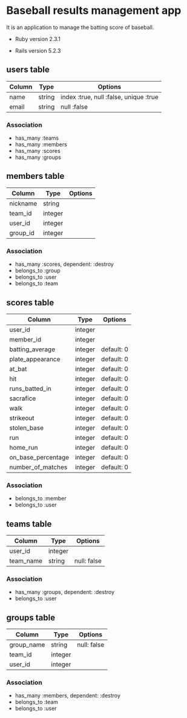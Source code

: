 # Baseball results management app

It is an application to manage the batting score of baseball.

* Ruby version 2.3.1

* Rails version 5.2.3

## users table
|Column|Type|Options|
|------|----|-------|
|name|string|index :true, null :false, unique :true|
|email|string|null :false|
### Association
- has_many :teams
- has_many :members
- has_many :scores
- has_many :groups

## members table
|Column|Type|Options|
|------|----|-------|
|nickname|string||
|team_id|integer||
|user_id|integer||
|group_id|integer||
### Association
- has_many :scores, dependent: :destroy
- belongs_to :group
- belongs_to :user
- belongs_to :team

## scores table
|Column|Type|Options|
|------|----|-------|
|user_id|integer||
|member_id|integer||
|batting_average|integer|default: 0|      <!-- 打率 -->
|plate_appearance|integer|default: 0|     <!-- 打席数 -->
|at_bat|integer|default: 0|               <!-- 打数 -->
|hit|integer|default: 0|                  <!-- 安打 -->
|runs_batted_in|integer|default: 0|       <!-- 打点 -->
|sacrafice|integer|default: 0|            <!-- 犠打 -->
|walk|integer|default: 0|                 <!-- 四死球 -->
|strikeout|integer|default: 0|            <!-- 三振 -->
|stolen_base|integer|default: 0|          <!-- 盗塁 -->
|run|integer|default: 0|                  <!-- 得点 -->
|home_run|integer|default: 0|             <!-- 本塁打 -->
|on_base_percentage|integer|default: 0|   <!-- 出塁率 -->
|number_of_matches|integer|default: 0|    <!-- 試合数 -->
### Association
- belongs_to :member
- belongs_to :user


## teams table
|Column|Type|Options|
|------|----|-------|
|user_id|integer||
|team_name|string|null: false|
### Association
- has_many :groups, dependent: :destroy
- belongs_to :user

## groups table
|Column|Type|Options|
|------|----|-------|
|group_name|string|null: false|
|team_id|integer||
|user_id|integer||
### Association
- has_many :members, dependent: :destroy
- belongs_to :team
- belongs_to :user

